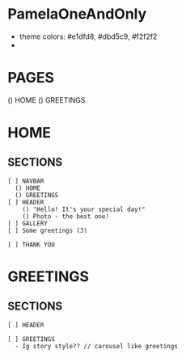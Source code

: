 # PamelaOneAndOnly

- theme colors: #e1dfd8, #dbd5c9, #f2f2f2
- 

# PAGES
  () HOME 
  () GREETINGS

# HOME
  ## SECTIONS
    [ ] NAVBAR
      () HOME 
      () GREETINGS
    [ ] HEADER 
        () "Hello! It's your special day!"
        () Photo - the best one!
    [ ] GALLERY
    [ ] Some greetings (3)    

    [ ] THANK YOU

# GREETINGS
  ## SECTIONS 
    [ ] HEADER 

    [ ] GREETINGS
      - Ig story style?? // carousel like greetings
      

